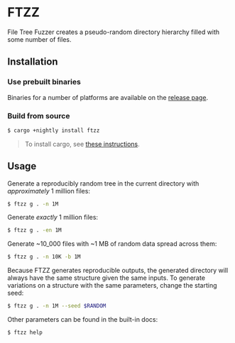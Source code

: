 # FTZZ

File Tree Fuzzer creates a pseudo-random directory hierarchy filled with some number of files.

## Installation

### Use prebuilt binaries

Binaries for a number of platforms are available on the
[release page](https://github.com/SUPERCILEX/ftzz/releases/latest).

### Build from source

```sh
$ cargo +nightly install ftzz
```

> To install cargo, see [these instructions](https://doc.rust-lang.org/cargo/getting-started/installation.html).

## Usage

Generate a reproducibly random tree in the current directory with *approximately* 1 million files:

```sh
$ ftzz g . -n 1M
```

Generate *exactly* 1 million files:

```sh
$ ftzz g . -en 1M
```

Generate ~10_000 files with ~1 MB of random data spread across them:

```sh
$ ftzz g . -n 10K -b 1M
```

Because FTZZ generates reproducible outputs, the generated directory will always have the same
structure given the same inputs. To generate variations on a structure with the same parameters,
change the starting seed:

```sh
$ ftzz g . -n 1M --seed $RANDOM
```

Other parameters can be found in the built-in docs:

```sh
$ ftzz help
```
